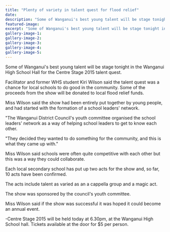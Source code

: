 ```yaml
---
title: "Plenty of variety in talent quest for flood relief"
date: 
description: "Some of Wanganui's best young talent will be stage tonight in the Wanganui High School Hall for the Centre Stage 2015 talent quest., Wanganui Chronicle article 5/9/15..."
featured-image: 
excerpt: "Some of Wanganui's best young talent will be stage tonight in the Wanganui High School Hall for the Centre Stage 2015 talent quest."
gallery-image-1: 
gallery-image-2: 
gallery-image-3: 
gallery-image-4: 
gallery-image-5: 
---
```


<p>Some of Wanganui's best young talent will be stage tonight in the Wanganui High School Hall for the Centre Stage 2015 talent quest.</p>
<p>Facilitator and former WHS student Kiri Wilson said the talent quest was a chance for local schools to do good in the community. Some of the proceeds from the show will be donated to local flood relief funds.</p>
<p>Miss Wilson said the show had been entirely put together by young people, and had started with the formation of a school leaders' network.</p>
<p>"The Wanganui District Council's youth committee organised the school leaders' network as a way of helping school leaders to get to know each other.</p>
<p>"They decided they wanted to do something for the community, and this is what they came up with."</p>
<p>Miss Wilson said schools were often quite competitive with each other but this was a way they could collaborate.</p>
<p>Each local secondary school has put up two acts for the show and, so far, 10 acts have been confirmed.</p>
<p>The acts include talent as varied as an a cappella group and a magic act.</p>
<p>The show was sponsored by the council's youth committee.</p>
<p>Miss Wilson said if the show was successful it was hoped it could become an annual event.</p>
<p>-Centre Stage 2015 will be held today at 6.30pm, at the Wanganui High School hall. Tickets available at the door for $5 per person.</p>

